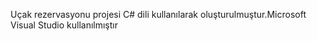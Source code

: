 Uçak rezervasyonu projesi C# dili kullanılarak oluşturulmuştur.Microsoft Visual Studio kullanılmıştır
